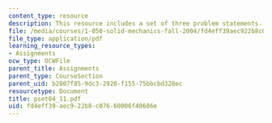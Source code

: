 ```yaml
---
content_type: resource
description: This resource includes a set of three problem statements.
file: /media/courses/1-050-solid-mechanics-fall-2004/fd4eff39aec922b8c07660006f40686e_pset04_11.pdf
file_type: application/pdf
learning_resource_types:
- Assignments
ocw_type: OCWFile
parent_title: Assignments
parent_type: CourseSection
parent_uid: b2807f85-9dc3-2920-f155-75bbcbd328ec
resourcetype: Document
title: pset04_11.pdf
uid: fd4eff39-aec9-22b8-c076-60006f40686e
---
```

